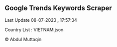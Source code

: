

## Google Trends Keywords Scraper 
 
Last Update 08-07-2023 , 17:57:34

Country List :
VIETNAM.json



© Abdul Muttaqin 
